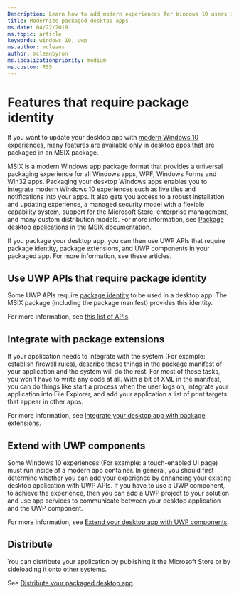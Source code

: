 ```yaml
---
Description: Learn how to add modern experiences for Windows 10 users in a desktop application that you have packaged in a Windows app package.
title: Modernize packaged desktop apps
ms.date: 04/22/2019
ms.topic: article
keywords: windows 10, uwp
ms.author: mcleans
author: mcleanbyron
ms.localizationpriority: medium
ms.custom: RS5
---
```


# Features that require package identity

If you want to update your desktop app with [modern Windows 10 experiences](index.md), many features are available only in desktop apps that are packaged in an MSIX package.

MSIX is a modern Windows app package format that provides a universal packaging experience for all Windows apps, WPF, Windows Forms and Win32 apps. Packaging your desktop Windows apps enables you to integrate modern Windows 10 experiences such as live tiles and notifications into your apps. It also gets you access to a robust installation and updating experience, a managed security model with a flexible capability system, support for the Microsoft Store, enterprise management, and many custom distribution models. For more information, see [Package desktop applications](https://docs.microsoft.com/windows/msix/desktop/desktop-to-uwp-root) in the MSIX documentation.

If you package your desktop app, you can then use UWP APIs that require package identity, package extensions, and UWP components in your packaged app. For more information, see these articles.

## Use UWP APIs that require package identity

Some UWP APIs require [package identity](https://docs.microsoft.com/uwp/schemas/appxpackage/uapmanifestschema/element-identity) to be used in a desktop app. The MSIX package (including the package manifest) provides this identity.

For more information, see [this list of APIs](desktop-to-uwp-supported-api.md#list-of-apis).

## Integrate with package extensions

If your application needs to integrate with the system (For example: establish firewall rules), describe those things in the package manifest of your application and the system will do the rest. For most of these tasks, you won't have to write any code at all. With a bit of XML in the manifest, you can do things like start a process when the user logs on, integrate your application into File Explorer, and add your application a list of print targets that appear in other apps.

For more information, see [Integrate your desktop app with package extensions](desktop-to-uwp-extensions.md).

## Extend with UWP components

Some Windows 10 experiences (For example: a touch-enabled UI page) must run inside of a modern app container. In general, you should first determine whether you can add your experience by [enhancing](desktop-to-uwp-enhance.md) your existing desktop application with UWP APIs. If you have to use a UWP component, to achieve the experience, then you can add a UWP project to your solution and use app services to communicate between your desktop application and the UWP component.

For more information, see [Extend your desktop app with UWP components](desktop-to-uwp-extend.md).

## Distribute

You can distribute your application by publishing it the Microsoft Store or by sideloading it onto other systems.

See [Distribute your packaged desktop app](desktop-to-uwp-distribute.md).
